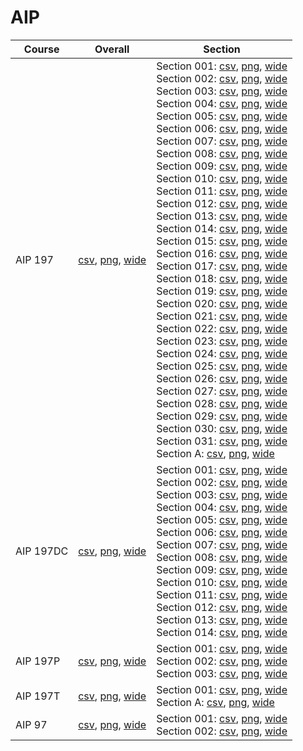 # AIP

| Course | Overall | Section |
| ------ | ------- | ------- |
| AIP 197 | [csv](https://github.com/UCSD-Historical-Enrollment-Data/2022Fall/blob/main/overall/AIP%20197.csv), [png](https://raw.githubusercontent.com/UCSD-Historical-Enrollment-Data/2022Fall/main/plot_overall/AIP%20197.png), [wide](https://raw.githubusercontent.com/UCSD-Historical-Enrollment-Data/2022Fall/main/plot_overall_wide/AIP%20197.png) | Section 001: [csv](https://github.com/UCSD-Historical-Enrollment-Data/2022Fall/blob/main/section/AIP%20197_001.csv), [png](https://raw.githubusercontent.com/UCSD-Historical-Enrollment-Data/2022Fall/main/plot_section/AIP%20197_001.png), [wide](https://raw.githubusercontent.com/UCSD-Historical-Enrollment-Data/2022Fall/main/plot_section_wide/AIP%20197_001.png)<br>Section 002: [csv](https://github.com/UCSD-Historical-Enrollment-Data/2022Fall/blob/main/section/AIP%20197_002.csv), [png](https://raw.githubusercontent.com/UCSD-Historical-Enrollment-Data/2022Fall/main/plot_section/AIP%20197_002.png), [wide](https://raw.githubusercontent.com/UCSD-Historical-Enrollment-Data/2022Fall/main/plot_section_wide/AIP%20197_002.png)<br>Section 003: [csv](https://github.com/UCSD-Historical-Enrollment-Data/2022Fall/blob/main/section/AIP%20197_003.csv), [png](https://raw.githubusercontent.com/UCSD-Historical-Enrollment-Data/2022Fall/main/plot_section/AIP%20197_003.png), [wide](https://raw.githubusercontent.com/UCSD-Historical-Enrollment-Data/2022Fall/main/plot_section_wide/AIP%20197_003.png)<br>Section 004: [csv](https://github.com/UCSD-Historical-Enrollment-Data/2022Fall/blob/main/section/AIP%20197_004.csv), [png](https://raw.githubusercontent.com/UCSD-Historical-Enrollment-Data/2022Fall/main/plot_section/AIP%20197_004.png), [wide](https://raw.githubusercontent.com/UCSD-Historical-Enrollment-Data/2022Fall/main/plot_section_wide/AIP%20197_004.png)<br>Section 005: [csv](https://github.com/UCSD-Historical-Enrollment-Data/2022Fall/blob/main/section/AIP%20197_005.csv), [png](https://raw.githubusercontent.com/UCSD-Historical-Enrollment-Data/2022Fall/main/plot_section/AIP%20197_005.png), [wide](https://raw.githubusercontent.com/UCSD-Historical-Enrollment-Data/2022Fall/main/plot_section_wide/AIP%20197_005.png)<br>Section 006: [csv](https://github.com/UCSD-Historical-Enrollment-Data/2022Fall/blob/main/section/AIP%20197_006.csv), [png](https://raw.githubusercontent.com/UCSD-Historical-Enrollment-Data/2022Fall/main/plot_section/AIP%20197_006.png), [wide](https://raw.githubusercontent.com/UCSD-Historical-Enrollment-Data/2022Fall/main/plot_section_wide/AIP%20197_006.png)<br>Section 007: [csv](https://github.com/UCSD-Historical-Enrollment-Data/2022Fall/blob/main/section/AIP%20197_007.csv), [png](https://raw.githubusercontent.com/UCSD-Historical-Enrollment-Data/2022Fall/main/plot_section/AIP%20197_007.png), [wide](https://raw.githubusercontent.com/UCSD-Historical-Enrollment-Data/2022Fall/main/plot_section_wide/AIP%20197_007.png)<br>Section 008: [csv](https://github.com/UCSD-Historical-Enrollment-Data/2022Fall/blob/main/section/AIP%20197_008.csv), [png](https://raw.githubusercontent.com/UCSD-Historical-Enrollment-Data/2022Fall/main/plot_section/AIP%20197_008.png), [wide](https://raw.githubusercontent.com/UCSD-Historical-Enrollment-Data/2022Fall/main/plot_section_wide/AIP%20197_008.png)<br>Section 009: [csv](https://github.com/UCSD-Historical-Enrollment-Data/2022Fall/blob/main/section/AIP%20197_009.csv), [png](https://raw.githubusercontent.com/UCSD-Historical-Enrollment-Data/2022Fall/main/plot_section/AIP%20197_009.png), [wide](https://raw.githubusercontent.com/UCSD-Historical-Enrollment-Data/2022Fall/main/plot_section_wide/AIP%20197_009.png)<br>Section 010: [csv](https://github.com/UCSD-Historical-Enrollment-Data/2022Fall/blob/main/section/AIP%20197_010.csv), [png](https://raw.githubusercontent.com/UCSD-Historical-Enrollment-Data/2022Fall/main/plot_section/AIP%20197_010.png), [wide](https://raw.githubusercontent.com/UCSD-Historical-Enrollment-Data/2022Fall/main/plot_section_wide/AIP%20197_010.png)<br>Section 011: [csv](https://github.com/UCSD-Historical-Enrollment-Data/2022Fall/blob/main/section/AIP%20197_011.csv), [png](https://raw.githubusercontent.com/UCSD-Historical-Enrollment-Data/2022Fall/main/plot_section/AIP%20197_011.png), [wide](https://raw.githubusercontent.com/UCSD-Historical-Enrollment-Data/2022Fall/main/plot_section_wide/AIP%20197_011.png)<br>Section 012: [csv](https://github.com/UCSD-Historical-Enrollment-Data/2022Fall/blob/main/section/AIP%20197_012.csv), [png](https://raw.githubusercontent.com/UCSD-Historical-Enrollment-Data/2022Fall/main/plot_section/AIP%20197_012.png), [wide](https://raw.githubusercontent.com/UCSD-Historical-Enrollment-Data/2022Fall/main/plot_section_wide/AIP%20197_012.png)<br>Section 013: [csv](https://github.com/UCSD-Historical-Enrollment-Data/2022Fall/blob/main/section/AIP%20197_013.csv), [png](https://raw.githubusercontent.com/UCSD-Historical-Enrollment-Data/2022Fall/main/plot_section/AIP%20197_013.png), [wide](https://raw.githubusercontent.com/UCSD-Historical-Enrollment-Data/2022Fall/main/plot_section_wide/AIP%20197_013.png)<br>Section 014: [csv](https://github.com/UCSD-Historical-Enrollment-Data/2022Fall/blob/main/section/AIP%20197_014.csv), [png](https://raw.githubusercontent.com/UCSD-Historical-Enrollment-Data/2022Fall/main/plot_section/AIP%20197_014.png), [wide](https://raw.githubusercontent.com/UCSD-Historical-Enrollment-Data/2022Fall/main/plot_section_wide/AIP%20197_014.png)<br>Section 015: [csv](https://github.com/UCSD-Historical-Enrollment-Data/2022Fall/blob/main/section/AIP%20197_015.csv), [png](https://raw.githubusercontent.com/UCSD-Historical-Enrollment-Data/2022Fall/main/plot_section/AIP%20197_015.png), [wide](https://raw.githubusercontent.com/UCSD-Historical-Enrollment-Data/2022Fall/main/plot_section_wide/AIP%20197_015.png)<br>Section 016: [csv](https://github.com/UCSD-Historical-Enrollment-Data/2022Fall/blob/main/section/AIP%20197_016.csv), [png](https://raw.githubusercontent.com/UCSD-Historical-Enrollment-Data/2022Fall/main/plot_section/AIP%20197_016.png), [wide](https://raw.githubusercontent.com/UCSD-Historical-Enrollment-Data/2022Fall/main/plot_section_wide/AIP%20197_016.png)<br>Section 017: [csv](https://github.com/UCSD-Historical-Enrollment-Data/2022Fall/blob/main/section/AIP%20197_017.csv), [png](https://raw.githubusercontent.com/UCSD-Historical-Enrollment-Data/2022Fall/main/plot_section/AIP%20197_017.png), [wide](https://raw.githubusercontent.com/UCSD-Historical-Enrollment-Data/2022Fall/main/plot_section_wide/AIP%20197_017.png)<br>Section 018: [csv](https://github.com/UCSD-Historical-Enrollment-Data/2022Fall/blob/main/section/AIP%20197_018.csv), [png](https://raw.githubusercontent.com/UCSD-Historical-Enrollment-Data/2022Fall/main/plot_section/AIP%20197_018.png), [wide](https://raw.githubusercontent.com/UCSD-Historical-Enrollment-Data/2022Fall/main/plot_section_wide/AIP%20197_018.png)<br>Section 019: [csv](https://github.com/UCSD-Historical-Enrollment-Data/2022Fall/blob/main/section/AIP%20197_019.csv), [png](https://raw.githubusercontent.com/UCSD-Historical-Enrollment-Data/2022Fall/main/plot_section/AIP%20197_019.png), [wide](https://raw.githubusercontent.com/UCSD-Historical-Enrollment-Data/2022Fall/main/plot_section_wide/AIP%20197_019.png)<br>Section 020: [csv](https://github.com/UCSD-Historical-Enrollment-Data/2022Fall/blob/main/section/AIP%20197_020.csv), [png](https://raw.githubusercontent.com/UCSD-Historical-Enrollment-Data/2022Fall/main/plot_section/AIP%20197_020.png), [wide](https://raw.githubusercontent.com/UCSD-Historical-Enrollment-Data/2022Fall/main/plot_section_wide/AIP%20197_020.png)<br>Section 021: [csv](https://github.com/UCSD-Historical-Enrollment-Data/2022Fall/blob/main/section/AIP%20197_021.csv), [png](https://raw.githubusercontent.com/UCSD-Historical-Enrollment-Data/2022Fall/main/plot_section/AIP%20197_021.png), [wide](https://raw.githubusercontent.com/UCSD-Historical-Enrollment-Data/2022Fall/main/plot_section_wide/AIP%20197_021.png)<br>Section 022: [csv](https://github.com/UCSD-Historical-Enrollment-Data/2022Fall/blob/main/section/AIP%20197_022.csv), [png](https://raw.githubusercontent.com/UCSD-Historical-Enrollment-Data/2022Fall/main/plot_section/AIP%20197_022.png), [wide](https://raw.githubusercontent.com/UCSD-Historical-Enrollment-Data/2022Fall/main/plot_section_wide/AIP%20197_022.png)<br>Section 023: [csv](https://github.com/UCSD-Historical-Enrollment-Data/2022Fall/blob/main/section/AIP%20197_023.csv), [png](https://raw.githubusercontent.com/UCSD-Historical-Enrollment-Data/2022Fall/main/plot_section/AIP%20197_023.png), [wide](https://raw.githubusercontent.com/UCSD-Historical-Enrollment-Data/2022Fall/main/plot_section_wide/AIP%20197_023.png)<br>Section 024: [csv](https://github.com/UCSD-Historical-Enrollment-Data/2022Fall/blob/main/section/AIP%20197_024.csv), [png](https://raw.githubusercontent.com/UCSD-Historical-Enrollment-Data/2022Fall/main/plot_section/AIP%20197_024.png), [wide](https://raw.githubusercontent.com/UCSD-Historical-Enrollment-Data/2022Fall/main/plot_section_wide/AIP%20197_024.png)<br>Section 025: [csv](https://github.com/UCSD-Historical-Enrollment-Data/2022Fall/blob/main/section/AIP%20197_025.csv), [png](https://raw.githubusercontent.com/UCSD-Historical-Enrollment-Data/2022Fall/main/plot_section/AIP%20197_025.png), [wide](https://raw.githubusercontent.com/UCSD-Historical-Enrollment-Data/2022Fall/main/plot_section_wide/AIP%20197_025.png)<br>Section 026: [csv](https://github.com/UCSD-Historical-Enrollment-Data/2022Fall/blob/main/section/AIP%20197_026.csv), [png](https://raw.githubusercontent.com/UCSD-Historical-Enrollment-Data/2022Fall/main/plot_section/AIP%20197_026.png), [wide](https://raw.githubusercontent.com/UCSD-Historical-Enrollment-Data/2022Fall/main/plot_section_wide/AIP%20197_026.png)<br>Section 027: [csv](https://github.com/UCSD-Historical-Enrollment-Data/2022Fall/blob/main/section/AIP%20197_027.csv), [png](https://raw.githubusercontent.com/UCSD-Historical-Enrollment-Data/2022Fall/main/plot_section/AIP%20197_027.png), [wide](https://raw.githubusercontent.com/UCSD-Historical-Enrollment-Data/2022Fall/main/plot_section_wide/AIP%20197_027.png)<br>Section 028: [csv](https://github.com/UCSD-Historical-Enrollment-Data/2022Fall/blob/main/section/AIP%20197_028.csv), [png](https://raw.githubusercontent.com/UCSD-Historical-Enrollment-Data/2022Fall/main/plot_section/AIP%20197_028.png), [wide](https://raw.githubusercontent.com/UCSD-Historical-Enrollment-Data/2022Fall/main/plot_section_wide/AIP%20197_028.png)<br>Section 029: [csv](https://github.com/UCSD-Historical-Enrollment-Data/2022Fall/blob/main/section/AIP%20197_029.csv), [png](https://raw.githubusercontent.com/UCSD-Historical-Enrollment-Data/2022Fall/main/plot_section/AIP%20197_029.png), [wide](https://raw.githubusercontent.com/UCSD-Historical-Enrollment-Data/2022Fall/main/plot_section_wide/AIP%20197_029.png)<br>Section 030: [csv](https://github.com/UCSD-Historical-Enrollment-Data/2022Fall/blob/main/section/AIP%20197_030.csv), [png](https://raw.githubusercontent.com/UCSD-Historical-Enrollment-Data/2022Fall/main/plot_section/AIP%20197_030.png), [wide](https://raw.githubusercontent.com/UCSD-Historical-Enrollment-Data/2022Fall/main/plot_section_wide/AIP%20197_030.png)<br>Section 031: [csv](https://github.com/UCSD-Historical-Enrollment-Data/2022Fall/blob/main/section/AIP%20197_031.csv), [png](https://raw.githubusercontent.com/UCSD-Historical-Enrollment-Data/2022Fall/main/plot_section/AIP%20197_031.png), [wide](https://raw.githubusercontent.com/UCSD-Historical-Enrollment-Data/2022Fall/main/plot_section_wide/AIP%20197_031.png)<br>Section A: [csv](https://github.com/UCSD-Historical-Enrollment-Data/2022Fall/blob/main/section/AIP%20197_A.csv), [png](https://raw.githubusercontent.com/UCSD-Historical-Enrollment-Data/2022Fall/main/plot_section/AIP%20197_A.png), [wide](https://raw.githubusercontent.com/UCSD-Historical-Enrollment-Data/2022Fall/main/plot_section_wide/AIP%20197_A.png) |
| AIP 197DC | [csv](https://github.com/UCSD-Historical-Enrollment-Data/2022Fall/blob/main/overall/AIP%20197DC.csv), [png](https://raw.githubusercontent.com/UCSD-Historical-Enrollment-Data/2022Fall/main/plot_overall/AIP%20197DC.png), [wide](https://raw.githubusercontent.com/UCSD-Historical-Enrollment-Data/2022Fall/main/plot_overall_wide/AIP%20197DC.png) | Section 001: [csv](https://github.com/UCSD-Historical-Enrollment-Data/2022Fall/blob/main/section/AIP%20197DC_001.csv), [png](https://raw.githubusercontent.com/UCSD-Historical-Enrollment-Data/2022Fall/main/plot_section/AIP%20197DC_001.png), [wide](https://raw.githubusercontent.com/UCSD-Historical-Enrollment-Data/2022Fall/main/plot_section_wide/AIP%20197DC_001.png)<br>Section 002: [csv](https://github.com/UCSD-Historical-Enrollment-Data/2022Fall/blob/main/section/AIP%20197DC_002.csv), [png](https://raw.githubusercontent.com/UCSD-Historical-Enrollment-Data/2022Fall/main/plot_section/AIP%20197DC_002.png), [wide](https://raw.githubusercontent.com/UCSD-Historical-Enrollment-Data/2022Fall/main/plot_section_wide/AIP%20197DC_002.png)<br>Section 003: [csv](https://github.com/UCSD-Historical-Enrollment-Data/2022Fall/blob/main/section/AIP%20197DC_003.csv), [png](https://raw.githubusercontent.com/UCSD-Historical-Enrollment-Data/2022Fall/main/plot_section/AIP%20197DC_003.png), [wide](https://raw.githubusercontent.com/UCSD-Historical-Enrollment-Data/2022Fall/main/plot_section_wide/AIP%20197DC_003.png)<br>Section 004: [csv](https://github.com/UCSD-Historical-Enrollment-Data/2022Fall/blob/main/section/AIP%20197DC_004.csv), [png](https://raw.githubusercontent.com/UCSD-Historical-Enrollment-Data/2022Fall/main/plot_section/AIP%20197DC_004.png), [wide](https://raw.githubusercontent.com/UCSD-Historical-Enrollment-Data/2022Fall/main/plot_section_wide/AIP%20197DC_004.png)<br>Section 005: [csv](https://github.com/UCSD-Historical-Enrollment-Data/2022Fall/blob/main/section/AIP%20197DC_005.csv), [png](https://raw.githubusercontent.com/UCSD-Historical-Enrollment-Data/2022Fall/main/plot_section/AIP%20197DC_005.png), [wide](https://raw.githubusercontent.com/UCSD-Historical-Enrollment-Data/2022Fall/main/plot_section_wide/AIP%20197DC_005.png)<br>Section 006: [csv](https://github.com/UCSD-Historical-Enrollment-Data/2022Fall/blob/main/section/AIP%20197DC_006.csv), [png](https://raw.githubusercontent.com/UCSD-Historical-Enrollment-Data/2022Fall/main/plot_section/AIP%20197DC_006.png), [wide](https://raw.githubusercontent.com/UCSD-Historical-Enrollment-Data/2022Fall/main/plot_section_wide/AIP%20197DC_006.png)<br>Section 007: [csv](https://github.com/UCSD-Historical-Enrollment-Data/2022Fall/blob/main/section/AIP%20197DC_007.csv), [png](https://raw.githubusercontent.com/UCSD-Historical-Enrollment-Data/2022Fall/main/plot_section/AIP%20197DC_007.png), [wide](https://raw.githubusercontent.com/UCSD-Historical-Enrollment-Data/2022Fall/main/plot_section_wide/AIP%20197DC_007.png)<br>Section 008: [csv](https://github.com/UCSD-Historical-Enrollment-Data/2022Fall/blob/main/section/AIP%20197DC_008.csv), [png](https://raw.githubusercontent.com/UCSD-Historical-Enrollment-Data/2022Fall/main/plot_section/AIP%20197DC_008.png), [wide](https://raw.githubusercontent.com/UCSD-Historical-Enrollment-Data/2022Fall/main/plot_section_wide/AIP%20197DC_008.png)<br>Section 009: [csv](https://github.com/UCSD-Historical-Enrollment-Data/2022Fall/blob/main/section/AIP%20197DC_009.csv), [png](https://raw.githubusercontent.com/UCSD-Historical-Enrollment-Data/2022Fall/main/plot_section/AIP%20197DC_009.png), [wide](https://raw.githubusercontent.com/UCSD-Historical-Enrollment-Data/2022Fall/main/plot_section_wide/AIP%20197DC_009.png)<br>Section 010: [csv](https://github.com/UCSD-Historical-Enrollment-Data/2022Fall/blob/main/section/AIP%20197DC_010.csv), [png](https://raw.githubusercontent.com/UCSD-Historical-Enrollment-Data/2022Fall/main/plot_section/AIP%20197DC_010.png), [wide](https://raw.githubusercontent.com/UCSD-Historical-Enrollment-Data/2022Fall/main/plot_section_wide/AIP%20197DC_010.png)<br>Section 011: [csv](https://github.com/UCSD-Historical-Enrollment-Data/2022Fall/blob/main/section/AIP%20197DC_011.csv), [png](https://raw.githubusercontent.com/UCSD-Historical-Enrollment-Data/2022Fall/main/plot_section/AIP%20197DC_011.png), [wide](https://raw.githubusercontent.com/UCSD-Historical-Enrollment-Data/2022Fall/main/plot_section_wide/AIP%20197DC_011.png)<br>Section 012: [csv](https://github.com/UCSD-Historical-Enrollment-Data/2022Fall/blob/main/section/AIP%20197DC_012.csv), [png](https://raw.githubusercontent.com/UCSD-Historical-Enrollment-Data/2022Fall/main/plot_section/AIP%20197DC_012.png), [wide](https://raw.githubusercontent.com/UCSD-Historical-Enrollment-Data/2022Fall/main/plot_section_wide/AIP%20197DC_012.png)<br>Section 013: [csv](https://github.com/UCSD-Historical-Enrollment-Data/2022Fall/blob/main/section/AIP%20197DC_013.csv), [png](https://raw.githubusercontent.com/UCSD-Historical-Enrollment-Data/2022Fall/main/plot_section/AIP%20197DC_013.png), [wide](https://raw.githubusercontent.com/UCSD-Historical-Enrollment-Data/2022Fall/main/plot_section_wide/AIP%20197DC_013.png)<br>Section 014: [csv](https://github.com/UCSD-Historical-Enrollment-Data/2022Fall/blob/main/section/AIP%20197DC_014.csv), [png](https://raw.githubusercontent.com/UCSD-Historical-Enrollment-Data/2022Fall/main/plot_section/AIP%20197DC_014.png), [wide](https://raw.githubusercontent.com/UCSD-Historical-Enrollment-Data/2022Fall/main/plot_section_wide/AIP%20197DC_014.png) |
| AIP 197P | [csv](https://github.com/UCSD-Historical-Enrollment-Data/2022Fall/blob/main/overall/AIP%20197P.csv), [png](https://raw.githubusercontent.com/UCSD-Historical-Enrollment-Data/2022Fall/main/plot_overall/AIP%20197P.png), [wide](https://raw.githubusercontent.com/UCSD-Historical-Enrollment-Data/2022Fall/main/plot_overall_wide/AIP%20197P.png) | Section 001: [csv](https://github.com/UCSD-Historical-Enrollment-Data/2022Fall/blob/main/section/AIP%20197P_001.csv), [png](https://raw.githubusercontent.com/UCSD-Historical-Enrollment-Data/2022Fall/main/plot_section/AIP%20197P_001.png), [wide](https://raw.githubusercontent.com/UCSD-Historical-Enrollment-Data/2022Fall/main/plot_section_wide/AIP%20197P_001.png)<br>Section 002: [csv](https://github.com/UCSD-Historical-Enrollment-Data/2022Fall/blob/main/section/AIP%20197P_002.csv), [png](https://raw.githubusercontent.com/UCSD-Historical-Enrollment-Data/2022Fall/main/plot_section/AIP%20197P_002.png), [wide](https://raw.githubusercontent.com/UCSD-Historical-Enrollment-Data/2022Fall/main/plot_section_wide/AIP%20197P_002.png)<br>Section 003: [csv](https://github.com/UCSD-Historical-Enrollment-Data/2022Fall/blob/main/section/AIP%20197P_003.csv), [png](https://raw.githubusercontent.com/UCSD-Historical-Enrollment-Data/2022Fall/main/plot_section/AIP%20197P_003.png), [wide](https://raw.githubusercontent.com/UCSD-Historical-Enrollment-Data/2022Fall/main/plot_section_wide/AIP%20197P_003.png) |
| AIP 197T | [csv](https://github.com/UCSD-Historical-Enrollment-Data/2022Fall/blob/main/overall/AIP%20197T.csv), [png](https://raw.githubusercontent.com/UCSD-Historical-Enrollment-Data/2022Fall/main/plot_overall/AIP%20197T.png), [wide](https://raw.githubusercontent.com/UCSD-Historical-Enrollment-Data/2022Fall/main/plot_overall_wide/AIP%20197T.png) | Section 001: [csv](https://github.com/UCSD-Historical-Enrollment-Data/2022Fall/blob/main/section/AIP%20197T_001.csv), [png](https://raw.githubusercontent.com/UCSD-Historical-Enrollment-Data/2022Fall/main/plot_section/AIP%20197T_001.png), [wide](https://raw.githubusercontent.com/UCSD-Historical-Enrollment-Data/2022Fall/main/plot_section_wide/AIP%20197T_001.png)<br>Section A: [csv](https://github.com/UCSD-Historical-Enrollment-Data/2022Fall/blob/main/section/AIP%20197T_A.csv), [png](https://raw.githubusercontent.com/UCSD-Historical-Enrollment-Data/2022Fall/main/plot_section/AIP%20197T_A.png), [wide](https://raw.githubusercontent.com/UCSD-Historical-Enrollment-Data/2022Fall/main/plot_section_wide/AIP%20197T_A.png) |
| AIP 97 | [csv](https://github.com/UCSD-Historical-Enrollment-Data/2022Fall/blob/main/overall/AIP%2097.csv), [png](https://raw.githubusercontent.com/UCSD-Historical-Enrollment-Data/2022Fall/main/plot_overall/AIP%2097.png), [wide](https://raw.githubusercontent.com/UCSD-Historical-Enrollment-Data/2022Fall/main/plot_overall_wide/AIP%2097.png) | Section 001: [csv](https://github.com/UCSD-Historical-Enrollment-Data/2022Fall/blob/main/section/AIP%2097_001.csv), [png](https://raw.githubusercontent.com/UCSD-Historical-Enrollment-Data/2022Fall/main/plot_section/AIP%2097_001.png), [wide](https://raw.githubusercontent.com/UCSD-Historical-Enrollment-Data/2022Fall/main/plot_section_wide/AIP%2097_001.png)<br>Section 002: [csv](https://github.com/UCSD-Historical-Enrollment-Data/2022Fall/blob/main/section/AIP%2097_002.csv), [png](https://raw.githubusercontent.com/UCSD-Historical-Enrollment-Data/2022Fall/main/plot_section/AIP%2097_002.png), [wide](https://raw.githubusercontent.com/UCSD-Historical-Enrollment-Data/2022Fall/main/plot_section_wide/AIP%2097_002.png) |
